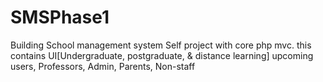 # SMSPhase1
Building School management system Self project with core php mvc. this contains UI[Undergraduate, postgraduate, &amp; distance learning] upcoming users, Professors, Admin, Parents, Non-staff
